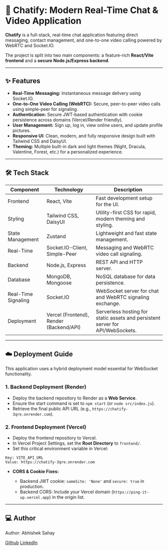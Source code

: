 # 🚀 Chatify: Modern Real-Time Chat & Video Application

**Chatify** is a full-stack, real-time chat application featuring direct messaging, contact management, and one-to-one video calling powered by WebRTC and Socket.IO.

The project is split into two main components: a feature-rich **React/Vite frontend** and a **secure Node.js/Express backend**.

---

## ✨ Features

* **Real-Time Messaging:** Instantaneous message delivery using Socket.IO.
* **One-to-One Video Calling (WebRTC):** Secure, peer-to-peer video calls using simple-peer for signaling.
* **Authentication:** Secure JWT-based authentication with cookie persistence across domains (Vercel/Render friendly).
* **User Management:** Sign up, log in, view online users, and update profile pictures.
* **Responsive UI:** Clean, modern, and fully responsive design built with Tailwind CSS and DaisyUI.
* **Theming:** Multiple built-in dark and light themes (Night, Dracula, Valentine, Forest, etc.) for a personalized experience.

---

## 🛠 Tech Stack

| Component           | Technology                              | Description                                                                    |
| ------------------- | --------------------------------------- | ------------------------------------------------------------------------------ |
| Frontend            | React, Vite                             | Fast development setup for the UI.                                             |
| Styling             | Tailwind CSS, DaisyUI                   | Utility-first CSS for rapid, modern theming and styling.                       |
| State Management    | Zustand                                 | Lightweight and fast state management.                                         |
| Real-Time           | Socket.IO-Client, Simple-Peer           | Messaging and WebRTC video call signaling.                                     |
| Backend             | Node.js, Express                        | REST API and HTTP server.                                                      |
| Database            | MongoDB, Mongoose                       | NoSQL database for data persistence.                                           |
| Real-Time Signaling | Socket.IO                               | WebSocket server for chat and WebRTC signaling exchange.                       |
| Deployment          | Vercel (Frontend), Render (Backend/API) | Serverless hosting for static assets and persistent server for API/WebSockets. |

---

## ☁️ Deployment Guide

This application uses a hybrid deployment model essential for WebSocket functionality.

### 1. Backend Deployment (Render)

* Deploy the backend repository to Render as a **Web Service**.
* Ensure the start command is set to `npm start` (or `node src/index.js`).
* Retrieve the final public API URL (e.g., `https://chatify-3qre.onrender.com`).

### 2. Frontend Deployment (Vercel)

* Deploy the frontend repository to Vercel.
* In Vercel Project Settings, set the **Root Directory** to `frontend/`.
* Set this critical environment variable in Vercel:

```
Key: VITE_API_URL
Value: https://chatify-3qre.onrender.com
```

* **CORS & Cookie Fixes:**

  * Backend JWT cookie: `sameSite: 'None'` and `secure: true` in production.
  * Backend CORS: Include your Vercel domain (`https://ping-it-up.vercel.app`) in the origin list.

---

## 💻 Author

Author: Abhishek Sahay

[Github](https://github.com/abhi5hek001)
[LinkedIn](https://www.linkedin.com/in/abhi5hek001/)